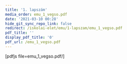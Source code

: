 ```yaml
---
title: '1. lapszám'
media_order: emu_1_vegso.pdf
date: '2021-03-10 00:28'
hide_git_sync_repo_link: false
redirect: /iskolai-elet/emu/1-lapszam/emu_1_vegso.pdf
pdf_title: ''
display_pdf_title: '0'
pdf_url: /emu_1_vegso.pdf
---
```


[pdfjs file=emu_1_vegso.pdf/]